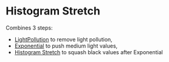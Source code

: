 # Histogram Stretch

Combines 3 steps:

* [LightPollution](../src/QtProcessing/QtProcessing/lightpollution.md) to remove light pollution,
* [Exponential](../src/QtProcessing/QtProcessing/exponential.md) to push medium light values,
* [Histogram Stretch](../src/QtProcessing/QtProcessing/histostretch.md) to squash black values after Exponential
